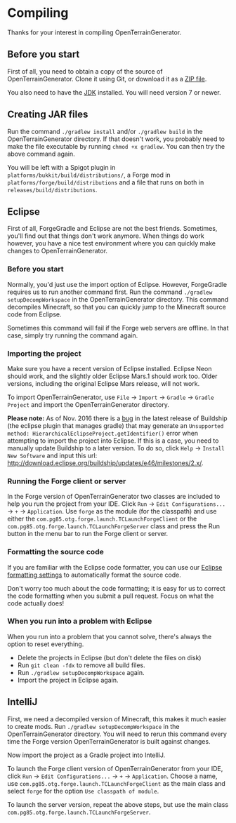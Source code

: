 # Compiling
Thanks for your interest in compiling OpenTerrainGenerator.

## Before you start
First of all, you need to obtain a copy of the source of OpenTerrainGenerator. Clone
it using Git, or download it as a [ZIP file][].

You also need to have the [JDK][JDK 7] installed. You will need version 7 or
newer.

## Creating JAR files
Run the command `./gradlew install` and/or `./gradlew build` in the OpenTerrainGenerator directory. If that
doesn't work, you probably need to make the file executable by running
`chmod +x gradlew`. You can then try the above command again.

You will be left with a Spigot plugin in `platforms/bukkit/build/distributions/`,
a Forge mod in `platforms/forge/build/distributions` and a file that runs
on both in `releases/build/distributions`.

## Eclipse
First of all, ForgeGradle and Eclipse are not the best friends. Sometimes, you'll
find out that things don't work anymore. When things do work however, you have a
nice test environment where you can quickly make changes to OpenTerrainGenerator.

### Before you start
Normally, you'd just use the import option of Eclipse. However, ForgeGradle
requires us to run another command first. Run the command
`./gradlew setupDecompWorkspace` in the OpenTerrainGenerator directory. This command
decompiles Minecraft, so that you can quickly jump to the Minecraft source code
from Eclipse.

Sometimes this command will fail if the Forge web servers are offline. In that
case, simply try running the command again.

### Importing the project
Make sure you have a recent version of Eclipse installed. Eclipse Neon should
work, and the slightly older Eclipse Mars.1 should work too. Older versions,
including the original Eclipse Mars release, will not work.

To import OpenTerrainGenerator, use `File` -> `Import` -> `Gradle` -> `Gradle Project`
and import the OpenTerrainGenerator directory.

**Please note:** As of Nov. 2016 there is a [bug] in the latest release of Buildship (the eclipse plugin that manages 
gradle) that may generate an `Unsupported method: HierarchicalEclipseProject.getIdentifier()` error when attempting to 
import the project into Eclipse. If this is a case, you need to manually update Buildship to a later version. To do so, 
click `Help` -> `Install New Software` and input this url: http://download.eclipse.org/buildship/updates/e46/milestones/2.x/.

### Running the Forge client or server
In the Forge version of OpenTerrainGenerator two classes are included to help you run
the project from your IDE. Click `Run` -> `Edit Configurations...` -> `+`
-> `Application`. Use `forge` as the module (for the classpath) and use either
the `com.pg85.otg.forge.launch.TCLaunchForgeClient` or the
`com.pg85.otg.forge.launch.TCLaunchForgeServer` class and
press the Run button in the menu bar to run the Forge client or server.

### Formatting the source code
If you are familiar with the Eclipse code formatter, you can use our
[Eclipse formatting settings][] to automatically format the source code.

Don't worry too much about the code formatting; it is easy for us to correct
the code formatting when you submit a pull request. Focus on what the code
actually does!

### When you run into a problem with Eclipse
When you run into a problem that you cannot solve, there's always the option to
reset everything.

* Delete the projects in Eclipse (but don't delete the files on disk)
* Run `git clean -fdx` to remove all build files.
* Run `./gradlew setupDecompWorkspace` again.
* Import the project in Eclipse again.

## IntelliJ
First, we need a decompiled version of Minecraft, this makes it much easier to
create mods. Run `./gradlew setupDecompWorkspace` in the OpenTerrainGenerator
directory. You will need to rerun this command every time the Forge version
OpenTerrainGenerator is built against changes.

Now import the project as a Gradle project into IntelliJ.

To launch the Forge client version of OpenTerrainGenerator from your IDE, click `Run`
-> `Edit Configurations...` -> `+` -> `Application`. Choose a name, use
`com.pg85.otg.forge.launch.TCLaunchForgeClient` as the main
class and select `forge` for the option `Use classpath of module`.

To launch the server version, repeat the above steps, but use the main class
`com.pg85.otg.forge.launch.TCLaunchForgeServer`.


[ZIP file]: https://github.com/MCTCP/TerrainControl/archive/master.zip
[JDK 7]: http://www.oracle.com/technetwork/java/javase/downloads/jdk7-downloads-1880260.html
[Eclipse formatting settings]: https://dl.dropboxusercontent.com/u/23288978/terraincontrol/TerrainControl.xml
[bug]: https://bugs.eclipse.org/bugs/show_bug.cgi?id=507423